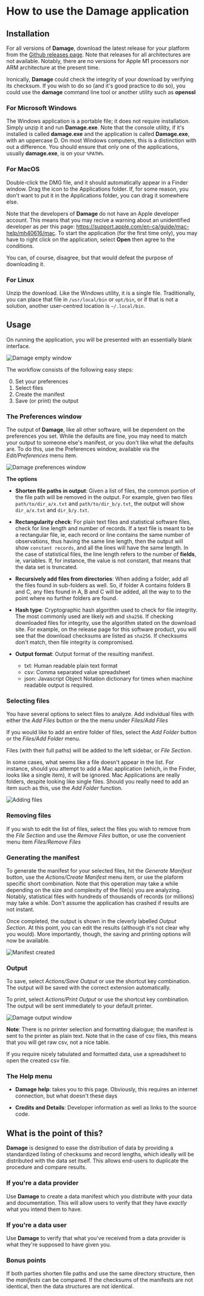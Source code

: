 # How to use the Damage application

## Installation

For all versions of **Damage**, download the latest release for your platform from the [Github releases page](https://github.com/ubc-library-rc/fcheck/releases). Note that releases for all architectures are not available. Notably, there are no versions for Apple M1 processors nor ARM architecture at the present time.

Ironically, **Damage** could check the integrity of your download by verifying its checksum. If you wish to do so (and it's good practice to do so), you could use the **damage** command line tool or another utility such as **openssl**

### For Microsoft Windows

The Windows application is a portable file; it does not require installation. Simply unzip it and run **Damage.exe**. Note that the console utility, if it's installed is called **damage.exe** and the application is called **Damage.exe**, with an uppercase D. On most Windows computers, this is a distinction with out a difference. You should ensure that only one of the applications, usually **damage.exe**, is on your `%PATH%`.

### For MacOS

Double-click the DMG file, and it should automatically appear in a Finder window. Drag the icon to the Applications folder. If, for some reason, you don't want to put it in the Applications folder, you can drag it somewhere else.

Note that the developers of **Damage** do not have an Apple developer account. This means that you may recive a warning about an unidentified developer as per this page: <https://support.apple.com/en-ca/guide/mac-help/mh40616/mac>. To start the application (for the first time only), you may have to right click on the application, select **Open** then agree to the conditions.

You can, of course, disagree, but that would defeat the purpose of downloading it.

### For Linux

Unzip the download. Like the Windows utility, it is a single file. Traditionally, you can place that file in `/usr/local/bin` or `opt/bin`, or if that is not a solution, another user-centred location is `~/.local/bin`.

## Usage

On running the application, you will be presented with an essentially blank interface.

![Damage empty window](images/damage_main_window_blank.png)

The workflow consists of the following easy steps:

0. Set your preferences
1. Select files
2. Create the manifest
3. Save (or print) the output

### The Preferences window

The output of **Damage**, like all other software, will be dependent on the preferences you set. While the defaults are fine, you may need to match your output to someone else's manifest, or you don't like what the defaults are. To do this, use the Preferences window, available via the *Edit/Preferences* menu item.

![Damage preferences window](images/damage_pref_window.png)

**The options**

* **Shorten file paths in output**: Given a list of files, the common portion of the file path will be removed in the output. For example, given two files `path/to/dir_a/x.txt` and `path/to/dir_b/y.txt`, the output will show `dir_a/x.txt` and `dir_b/y.txt`.

* **Rectangularity check**: For plain text files and statistical software files, check for line length and number of records. If a text file is meant to be a rectangular file, ie, each record or line contains the same number of observations, thus having the same line length, then the output will show `constant records`, and all the lines will have the same length. In the case of statistical files, the line length refers to the number of **fields**, ie, variables. If, for instance, the value is not constant, that means that the data set is truncated.

* **Recursively add files from directories**: When adding a folder, add all the files found in sub-folders as well. So, if folder A contains folders B and C, any files found in A, B and C will be added, all the way to to the point where no further folders are found.

* **Hash type**: Cryptographic hash algorithm used to check for file integrity. The most commonly used are likely `md5` and `sha256`. If checking downloaded files for integrity, use the algorithm stated on the download site. For example, on the release page for this software product, you will see that the download checksums are listed as `sha256`. If checksums don't match, then file integrity is compromised.

* **Output format**: Output format of the resulting manifest.
	* txt: Human readable plain text format
	* csv: Comma separated value spreadsheet
	* json: Javascript Object Notation dictionary for times when machine readable output is required.

### Selecting files

You have several options to select files to analyze. Add individual files with either the *Add Files* button or the the menu under *Files/Add Files*

If you would like to add an entire folder of files, select the *Add Folder* button or the *Files/Add Folder* menu.

Files (with their full paths) will be added to the left sidebar, or *File Section*. 

In some cases, what seems like a file doesn't appear in the list. For instance, should you attempt to add a Mac application (which, in the Finder, looks like a single item), it will be ignored. Mac Applications are really folders, despite looking like single files. Should you really need to add an item such as this, use the *Add Folder* function.

![Adding files](images/damage_added_files.png)

### Removing files

If you wish to edit the list of files, select the files you wish to remove from the *File Section* and use the *Remove Files* button, or use the convenient menu item *Files/Remove Files*

### Generating the manifest

To generate the manifest for your selected files, hit the *Generate Manifest* button, use the *Actions/Create Manifest* menu item, or use the plaform specific short combination. Note that this operation may take a while depending on the size and complexity of the file(s) you are analyzing. Notably, statistical files with hundreds of thousands of records (or millions) may take a while. Don't assume the application has crashed if results are not instant.

Once completed, the output is shown in the cleverly labelled *Output Section*. At this point, you can edit the results (although it's not clear why you would). More importantly, though, the saving and printing options will now be available.

![Manifest created](images/damage_manifest_created.png)

### Output

To save, select *Actions/Save Output* or use the shortcut key combination. The output will be saved with the correct extension automatically.

To print, select *Actions/Print Output* or use the shortcut key combination. The output will be sent immediately to your default printer. 

![Damage output window](images/damage_output_window.png)

**Note**: There is no printer selection and formatting dialogue; the manifest is sent to the printer as plain text. Note that in the case of csv files, this means that you will get raw csv, not a nice table.

If you require nicely tabulated and formatted data, use a spreadsheet to open the created csv file.

### The Help menu

* **Damage help**: takes you to this page. Obviously, this requires an internet connection, but what doesn't these days

* **Credits and Details**: Developer information as well as links to the source code.

## What is the point of this?

**Damage** is designed to ease the distribution of data by providing a standardized listing of checksums and record lengths, which ideally will be distributed with the data set itself. This allows end-users to duplicate the procedure and compare results.

### If you're a data provider

Use **Damage** to create a data manifest which you distribute with your data and documentation. This will allow users to verify that they have *exactly* what you intend them to have.

### If you're a data user

Use **Damage** to verify that what you've received from a data provider is what they're supposed to have given you.

### Bonus points

If both parties shorten file paths and use the same directory structure, then the *manifests* can be compared. If the checksums of the manifests are not identical, then the data structures are not identical.
